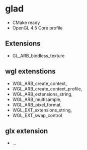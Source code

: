 # glad

- CMake ready
- OpenGL 4.5 Core profile

## Extensions

- GL_ARB_bindless_texture

## wgl extenstions

- WGL_ARB_create_context,
- WGL_ARB_create_context_profile,
- WGL_ARB_extensions_string,
- WGL_ARB_multisample,
- WGL_ARB_pixel_format,
- WGL_EXT_extensions_string,
- WGL_EXT_swap_control

## glx extension

- ...
